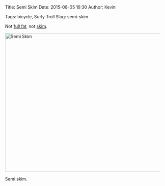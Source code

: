 Title: Semi Skim
Date: 2015-08-05 19:30
Author: Kevin

Tags: bicycle, Surly Troll
Slug: semi-skim

Not [full fat](https://flic.kr/p/jG8yUH), not [skim](https://flic.kr/p/a9t6ag).

<a data-flickr-embed="true" href="https://www.flickr.com/photos/Kevinisageek/20313655912/in/datetaken/" title="Semi Skim"><img src="https://farm6.staticflickr.com/5618/20313655912_cbaaf752ac_c.jpg" width="800" height="450" alt="Semi Skim"></a>

Semi skim.
